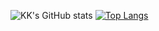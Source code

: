 ![KK's GitHub stats](https://github-readme-stats.vercel.app/api?username=kikakkz)
[![Top Langs](https://github-readme-stats.vercel.app/api/top-langs/?username=kikakkz)](https://github.com/anuraghazra/github-readme-stats)
